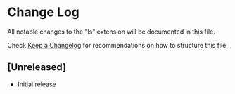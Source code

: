 # Change Log
All notable changes to the "ls" extension will be documented in this file.

Check [Keep a Changelog](http://keepachangelog.com/) for recommendations on how to structure this file.

## [Unreleased]
- Initial release